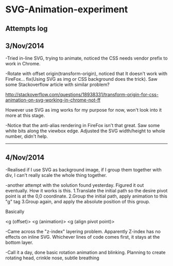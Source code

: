 SVG-Animation-experiment
========================
Attempts log
-------------------------------------------

3/Nov/2014
------------------------------------------- 
-Tried in-line SVG, trying to animate, noticed the CSS needs vendor prefix to work in Chrome.
 
-Rotate with offset origin(transform-origin), noticed that It doesn't work with FireFox... fix(Using SVG as img or CSS background does the trick). Saw some Stackoverflow article with similar problem? 

http://stackoverflow.com/questions/18938331/transform-origin-for-css-animation-on-svg-working-in-chrome-not-ff

However use SVG as img works for my purpose for now, won't look into it more at this stage.

-Notice that the anti-alias rendering in FireFox isn't that great. Saw some white bits along the viewbox edge. Adjusted the SVG width/height to whole number, didn't help.

-------------------------------------------

4/Nov/2014
-------------------------------------------
-Realised if I use SVG as background image, if I group them together with div, I can't really scale the whole thing together.

-another attempt with the solution found yesterday. Figured it out eventually. How it works is this. 
1.Translate the initial path so the desire pivot point is at the 0,0 coordinate.
2.Group the initial path, apply animation to this "g" tag
3.Group again, and apply the absolute position of this group.

Basically

<g (offset)>
	<g (animation)>
		<g (align pivot point)>
		</g>
	</g>
</g>

-Came across the "z-index" layering problem. Apparently Z-index has no effects on inline SVG. Whichever lines of code comes first, it stays at the bottom layer.

-Call it a day, done basic rotation animation and blinking. Planning to create rotating head, crinkle nose, subtle breathing